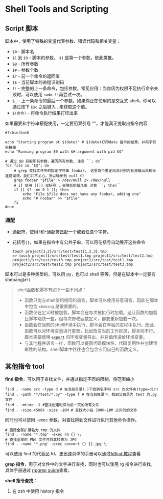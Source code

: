 # Shell Tools and Scripting

## Script 脚本

脚本中，使用了特殊的变量代表参数、错误代码和相关变量：

- `$0` - 脚本名
- `$1` 到 `$9` - 脚本的参数。 `$1` 是第一个参数，依此类推。
- `$@` - 所有参数
- `$#` - 参数个数
- `$?` - 前一个命令的返回值
- `$$` - 当前脚本的进程识别码
- `!!` - 完整的上一条命令，包括参数。常见应用：当你因为权限不足执行命令失败时，可以使用 `sudo !!`再尝试一次。
- `$_` - 上一条命令的最后一个参数。如果你正在使用的是交互式 shell，你可以通过按下 `Esc` 之后键入 . 来获取这个值。
- `$(命令)` - 将命令执行结果打印出来



如果需要和字符串搭配使用，一定要用双引号 ""，才能真正提取出指令内容

```shell
#!/bin/bash

echo "Starting program at $(date)" # $(date)打印date 指令的结果，并和字符串拼接
echo "Running program $0 with $# argument with pid $$" 

# 通过 $@ 获取所有参数，遍历所有参数, 注意 ``; do``
for file in "$@"; do
	# grep 查找文件中的指定字符串 foobar， 这里两个重定向流分别为标准输出流和标准错误流，我们并不关心，所以输出到 null 中
	grep foobar "$file" > /dev/null 2> /dev/null
	# if 使用 [[]] 双括号 ，会降低犯错几率 注意 ``; then``
	if [[ $? -ne 0 1 ]]; then
		echo "File $file does not have any foobar, adding one"
		echo "# Foobar" >> "$file"
	fi
done
```



### 通配

* 通配符，使用`?`和`*`通配符匹配一个或者任意个字符。

* 花括号`{}`，如果在指令中有公共子串，可以用花括号自动展开这些命令

    ```
    touch project{1,2}/src/test/test{1,2,3}.tmp
    => touch project1/src/test/test1.tmp project1/src/test/test2.tmp project1/src/test/test3.tmp project2/src/test/test1.tmp project2/src/test/test2.tmp project2/src/test/test3.tmp
    ```



脚本可以是多种类型的，可以用 py，也可以 shell 等等，但是在脚本中一定要有 shebang(`#!`)

> shell函数和脚本有如下一些不同点：
>
> - 函数只能与shell使用相同的语言，脚本可以使用任意语言。因此在脚本中包含 `shebang` 是很重要的。
> - 函数仅在定义时被加载，脚本会在每次被执行时加载。这让函数的加载比脚本略快一些，但每次修改函数定义，都要重新加载一次。
> - 函数会在当前的shell环境中执行，脚本会在单独的进程中执行。因此，函数可以对环境变量进行更改，比如改变当前工作目录，脚本则不行。脚本需要使用 [`export`](httsp://man7.org/linux/man-pages/man1/export.1p.html) 将环境变量导出，并将值传递给环境变量。
> - 与其他程序语言一样，函数可以提高代码模块性、代码复用性并创建清晰性的结构。shell脚本中往往也会包含它们自己的函数定义。



## 其他指令 tool

**find 指令**，可以用于查找文件，并通过指定不同的限制，将范围缩小

```
find . -name src -type d # 在当前目录(.)下找到名字叫 src 的文件夹(type=dir)
find . -path "*/test/*.py" -type f # 在当前目录下，找到父目录为 test 的.py 文件
find . -mtime -1 #查找创建时间为前一天的所有文件
find . -size +500k -size -10M # 查找大小在 500k~10M 之间的的文件
```

同时也可以使用 -exec 参数，对查找得到文件进行执行其他命令操作。

```
# 删除全部扩展名为.tmp 的文件
find . -name '*.tmp' -exec rm {} \;
# 查找全部的 PNG 文件并将其转换为 JPG
find . -name '*.png' -exec convert {} {}.jpg \;
```



可以使用 find 的代替品 fd，更迅速具体的手册可以通过[fdfind 教程](https://github.com/chinanf-boy/fd-zh#教程)查看



**grep 指令**，用于对文件中的文字进行查找，同时也可以使用 rg 指令进行查找，具体手册通过 [ripgrep  guide](https://github.com/BurntSushi/ripgrep/blob/master/GUIDE.md)查看。



**shell 指令查找**：

1. 在 zsh 中使用 history 指令

